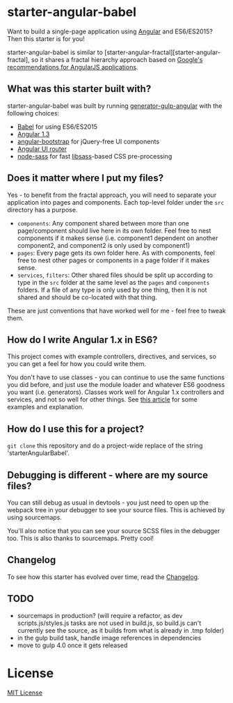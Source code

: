 # starter-angular-babel
Want to build a single-page application using [Angular][angular] and ES6/ES2015? Then this starter is for you!

starter-angular-babel is similar to [starter-angular-fractal][starter-angular-fractal], so it shares a fractal hierarchy approach based on [Google's recommendations for AngularJS applications][google-recommendations]. 



## What was this starter built with?
starter-angular-babel was built by running [generator-gulp-angular][generator-gulp-angular] with the following choices:
- [Babel][babel] for using ES6/ES2015
- [Angular 1.3][angular]
- [angular-bootstrap][angular-bootstrap] for jQuery-free UI components
- [Angular UI router][ui-router]
- [node-sass][node-sass] for fast [libsass][libsass]-based CSS pre-processing



## Does it matter where I put my files?
Yes - to benefit from the fractal approach, you will need to separate your application into pages and components. Each top-level folder under the `src` directory has a purpose.
- `components`: Any component shared between more than one page/component should live here in its own folder. Feel free to nest components if it makes sense (i.e. component1 dependent on another component2, and component2 is only used by component1)
- `pages`: Every page gets its own folder here. As with components, feel free to nest other pages or components in a page folder if it makes sense.
- `services`, `filters`: Other shared files should be split up according to type in the `src` folder at the same level as the `pages` and `components` folders. If a file of any type is only used by one thing, then it is not shared and should be co-located with that thing.

These are just conventions that have worked well for me - feel free to tweak them.



## How do I write Angular 1.x in ES6?
This project comes with example controllers, directives, and services, so you can get a feel for how you could write them.

You don't have to use classes - you can continue to use the same functions you did before, and just use the module loader and whatever ES6 goodness you want (i.e. generators). Classes work well for Angular 1.x controllers and services, and not so well for other things. See [this article][exploring-es6-angular] for some examples and explanation.



## How do I use this for a project?
`git clone` this repository and do a project-wide replace of the string 'starterAngularBabel'.



## Debugging is different - where are my source files?
You can still debug as usual in devtools - you just need to open up the webpack tree in your debugger to see your source files. This is achieved by using sourcemaps.

You'll also notice that you can see your source SCSS files in the debugger too. This is also thanks to sourcemaps. Pretty cool!



## Changelog
To see how this starter has evolved over time, read the [Changelog](CHANGELOG.md).



## TODO
- sourcemaps in production? (will require a refactor, as dev scripts.js/styles.js tasks are not used in build.js, so build.js can't currently see the source, as it builds from what is already in .tmp folder)
- in the gulp build task, handle image references in dependencies
- move to gulp 4.0 once it gets released



# License
[MIT License](http://en.wikipedia.org/wiki/MIT_License)


[generator-gulp-angular]: https://github.com/Swiip/generator-gulp-angular
[angular-bootstrap]: https://github.com/angular-ui/bootstrap
[angular]: https://github.com/angular/angular.js
[ui-router]: https://github.com/angular-ui/ui-router
[babel]: http://babeljs.io/
[node-sass]: https://github.com/sass/node-sass
[libsass]: https://github.com/hcatlin/libsass
[exploring-es6-angular]: http://www.michaelbromley.co.uk/blog/350/exploring-es6-classes-in-angularjs-1-x
[google-recommendations]: http://goo.gl/DQtY4y
